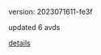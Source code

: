 version: 2023071611-fe3f

updated 6 avds

[details](https://github.com/0x74f917491bfa7ebfa379/ali_avd_db/blob/master/change_log/2023/07/16/11/fe3f.txt)